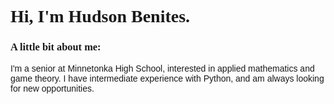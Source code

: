 <link href='https://fonts.googleapis.com/css?family=DM Sans' rel='stylesheet'>


<h1 style="font-family: 'DM Sans"> Hi, I'm Hudson Benites.</h1>


<h3 style="font-family: 'DM Sans'"> A little bit about me:</h2>
<p style="font-family: 'DM Sans', sans-serif; font-size: 14px"> I'm a senior at Minnetonka High School, interested in 
<span color="#FBFF12">applied mathematics and game theory.</span> I have intermediate experience with Python, and am always looking for
new opportunities.</p>

<!--
**semanticss/semanticss** is a ✨ _special_ ✨ repository because its `README.md` (this file) appears on your GitHub profile.

Here are some ideas to get you started:

- 🔭 I’m currently working on ...
- 🌱 I’m currently learning ...
- 👯 I’m looking to collaborate on ...
- 🤔 I’m looking for help with ...
- 💬 Ask me about ...
- 📫 How to reach me: ...
- 😄 Pronouns: ...
- ⚡ Fun fact: ...
-->
